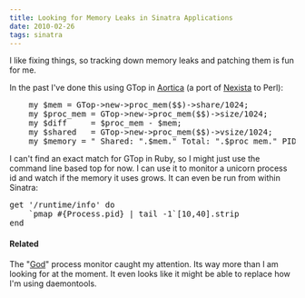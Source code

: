 ```yaml
---
title: Looking for Memory Leaks in Sinatra Applications
date: 2010-02-26
tags: sinatra
---
```

I like fixing things, so tracking down memory leaks and patching them is fun for me.

In the past I've done this using GTop in [Aortica](http://www.aortica.com/blog/) (a port of [Nexista](http://www.nexista.org/blog/) to Perl):

<pre class="sh_perl">
    my $mem = GTop->new->proc_mem($$)->share/1024;
    my $proc_mem = GTop->new->proc_mem($$)->size/1024;
    my $diff     = $proc_mem - $mem;
    my $shared   = GTop->new->proc_mem($$)->vsize/1024;
    my $memory = " Shared: ".$mem." Total: ".$proc_mem." PID: ".$$ ;
</pre>

I can't find an exact match for GTop in Ruby, so I might just use the command line based top for now. I can use it to monitor a unicorn process id and watch if the memory it uses grows. It can even be run from within Sinatra:

<pre class="sh_ruby">
get '/runtime/info' do
    `pmap #{Process.pid} | tail -1`[10,40].strip
end
</pre>

#### Related

The "[God](http://god.rubyforge.org/)" process monitor caught my attention. Its way more than I am looking for at the moment. It even looks like it might be able to replace how I'm using daemontools.

